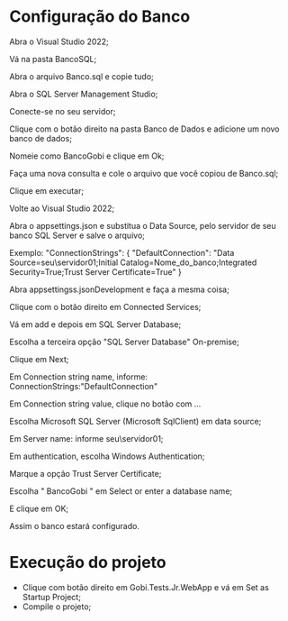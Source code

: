 # Configuração do Banco
Abra o Visual Studio 2022;

Vá na pasta BancoSQL;

Abra o arquivo Banco.sql e copie tudo;

Abra o SQL Server Management Studio;

Conecte-se no seu servidor;

Clique com o botão direito na pasta Banco de Dados e adicione um novo banco de dados;

Nomeie como BancoGobi e clique em Ok;

Faça uma nova consulta e cole o arquivo que você copiou de Banco.sql;

Clique em executar;

Volte ao Visual Studio 2022;

Abra o appsettings.json e substitua o Data Source, pelo servidor de seu banco SQL Server e salve o arquivo;

Exemplo: "ConnectionStrings": { "DefaultConnection": "Data Source=seu\servidor01;Initial Catalog=Nome_do_banco;Integrated Security=True;Trust Server Certificate=True" }

Abra appsettingss.jsonDevelopment e faça a mesma coisa;

Clique com o botão direito em Connected Services;

Vá em add e depois em SQL Server Database;

Escolha a terceira opção "SQL Server Database" On-premise;

Clique em Next;

Em Connection string name, informe: ConnectionStrings:"DefaultConnection"

Em Connection string value, clique no botão com ...

Escolha Microsoft SQL Server (Microsoft SqlClient) em data source;

Em Server name: informe seu\servidor01;

Em authentication, escolha Windows Authentication;

Marque a opção Trust Server Certificate;

Escolha " BancoGobi " em Select or enter a database name;

E clique em OK; 

Assim o banco estará configurado.

# Execução do projeto
- Clique com botão direito em  Gobi.Tests.Jr.WebApp e vá em Set as Startup Project;
- Compile o projeto;
